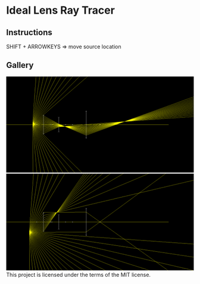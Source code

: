 # Ideal Lens Ray Tracer

## Instructions
SHIFT + ARROWKEYS => move source location

## Gallery
![focus](https://github.com/swarmalator/ideal-lens-tracer/blob/master/images/focus.png)
![refract](https://github.com/swarmalator/ideal-lens-tracer/blob/master/images/refract.png)
This project is licensed under the terms of the MIT license.
